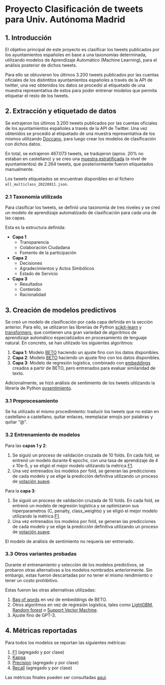 # Proyecto Clasificación de tweets para Univ. Autónoma Madrid

## 1. Introducción

El objetivo principal de este proyecto es clasificar los tweets publicados por los ayuntamientos españoles en base a una taxonomías determinada, utilizando modelos de Aprendizaje Automático (Machine Learning), para el análisis posterior de dichos tweets.

Para ello se obtuvieron los últimos 3.200 tweets publicados por las cuentas oficiales de los distintitos ayuntamientos españoles a través de la API de twitter, una vez obtenidos los datos se procedió al etiquetado de una muestra representativa de estos para poder entrenar modelos que permita etiquetar el resto de los tweets.

## 2. Extracción y etiquetado de datos

Se extrajeron los últimos 3.200 tweets publicados por las cuentas oficiales de los ayuntamientos españoles a través de la API de Twitter. Una vez obtenidos se procedió al etiquetado de una muestra representativa de los mismos utilizando [Doccano](https://github.com/doccano/doccano), para luego crear los modelos de clasificación con dichos datos.

En total, se extrajeron 467.073 tweets, se tradujeron (aprox. 20% no estaban en castellano) y se creo una [muestra estratificada](https://es.wikipedia.org/wiki/Muestreo_estratificado) (a nivel de ayuntamientos) de 2.264 tweets, que posteriormente fueron etiquetados manualmente.

Los tweets etiquetados se encuentran disponibles en el fichero `all_multiclass_20220911.json`.

### 2.1 Taxonomía utilizada

Para clasificar los tweets, se definió una taxonomía de tres niveles y se creó un modelo de aprendizaje automatizado de clasificación para cada una de las capas.

Esta es la estructura definida:

- **Capa 1**
  - Transparencia
  - Colaboración Ciudadana
  - Fomento de la participación
- **Capa 2**
  - Decisiones
  - Agradecimientos y Actos Simbólicos
  - Estado de Servicio
- **Capa 3**
  - Resultados
  - Contenido
  - Racionalidad

## 3. Creación de modelos predictivos

Se creó un modelo de clasificación por cada capa definida en la sección anterior. Para ello, se utilizaron las librerías de Python [scikit-learn](https://scikit-learn.org/stable/) y [transformers](https://huggingface.co/docs/transformers/index), que contienen una gran variedad de algoritmos de aprendizaje automático especializados en procesamiento de lenguaje natural. En concreto, se han utilizado los siguientes algoritmos:

1. **Capa 1**: Modelo [BETO](https://huggingface.co/dccuchile/bert-base-spanish-wwm-cased) haciendo un ajuste fino con los datos disponibles.
2. **Capa 2**: Modelo [BETO](https://huggingface.co/dccuchile/bert-base-spanish-wwm-cased) haciendo un ajuste fino con los datos disponibles.
3. **Capa 3**: Modelo de regresión logística, combinado con [embeddings](https://huggingface.co/hiiamsid/sentence_similarity_spanish_es) creados a partir de BETO, pero entrenados para evaluar similaridad de texto.

Adicionalmente, se hizó análisis de sentimiento de los tweets utilizando la librería de Python [pysentimiento](https://huggingface.co/finiteautomata/beto-sentiment-analysis).

### 3.1 Preprocesamiento

Se ha utilizado el mismo procedimiento: traducir los tweets que no están en castellano a castellano, quitar enlaces, reemplazar emojis por palabras y quitar "@".

### 3.2 Entrenamiento de modelos

Para las **capas 1 y 2**:

1. Se siguió un proceso de validación cruzada de 10 folds. En cada fold, se entrenó un modelo durante 6 epochs, con una tasa de aprendizaje de 4 x 10e-5, y se eligió el mejor modelo utilizando la métrica [F1](https://en.wikipedia.org/wiki/F-score).
2. Una vez entrenados los modelos por fold, se generan las predicciones de cada modelo y se elige la predicción definitiva utilizando un proceso de [votación suave](https://machinelearningmastery.com/voting-ensembles-with-python/).

Para la **capa 3**:

1. Se siguió un proceso de validación cruzada de 10 folds. En cada fold, se entrenó un modelo de regresión logística y se optimizaron sus hiperparametros (C, penalty, class_weights) y se eligió el mejor modelo utilizando la métrica [F1](https://en.wikipedia.org/wiki/F-score).
2. Una vez entrenados los modelos por fold, se generan las predicciones de cada modelo y se elige la predicción definitiva utilizando un proceso de [votación suave](https://machinelearningmastery.com/voting-ensembles-with-python/).

El modelo de análisis de sentimiento no requería ser entrenado.

### 3.3 Otros variantes probadas

Durante el entrenamiento y selección de los modelos predictivos, se probaron otras alternativas a los modelos nombrados anteriormente. Sin embargo, estas fueron descartadas por no tener el mismo rendimiento o tener un costo prohibitivo.

Estas fueron las otras alternativas utilizadas:

1. [Bag of words](https://en.wikipedia.org/wiki/Bag-of-words_model) en vez de embeddings de BETO.
2. Otros algoritmos en vez de regresión logística, tales como [LightGBM](https://en.wikipedia.org/wiki/LightGBM), [Random forest](https://en.wikipedia.org/wiki/Random_forest) o [Support Vector Machine](https://en.wikipedia.org/wiki/Support_vector_machine).
3. Ajuste fino de GPT-3.

## 4. Métricas reportadas

Para todos los modelos se reportan las siguientes métricas:

1. [F1](https://en.wikipedia.org/wiki/F-score) (agregado y por clase)
2. [Kappa](https://en.wikipedia.org/wiki/Cohen%27s_kappa)
3. [Precision](https://en.wikipedia.org/wiki/Precision_and_recall) (agregado y por clase)
4. [Recall](https://en.wikipedia.org/wiki/Precision_and_recall) (agregado y por clase)

Las métricas finales pueden ser consultadas [aquí](https://docs.google.com/spreadsheets/d/1i2ZPUVwsUD0RRSkmvkMIK1DacKq-9WrxIbrsHUbM-_Q/edit#gid=1412364032).
